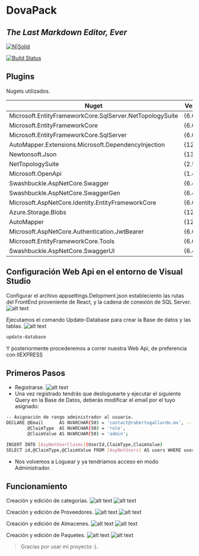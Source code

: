 # DovaPack
## _The Last Markdown Editor, Ever_

[![N|Solid](https://cldup.com/dTxpPi9lDf.thumb.png)](https://nodesource.com/products/nsolid)

[![Build Status](https://travis-ci.org/joemccann/dillinger.svg?branch=master)](https://travis-ci.org/joemccann/dillinger)



## Plugins

Nugets utilizados.

| Nuget  | Versions |
| ------ | ------ |
Microsoft.EntityFrameworkCore.SqlServer.NetTopologySuite| {6.0.10}  
Microsoft.EntityFrameworkCore                           |{6.0.10}  
Microsoft.EntityFrameworkCore.SqlServer                 |{6.0.10}  
AutoMapper.Extensions.Microsoft.DependencyInjection     |{12.0.0}  
Newtonsoft.Json                                         |{13.0.1}  
NetTopologySuite                                        |{2.5.0}   
Microsoft.OpenApi                                       |{1.4.3}   
Swashbuckle.AspNetCore.Swagger                          |{6.4.0}   
Swashbuckle.AspNetCore.SwaggerGen                       |{6.4.0}   
Microsoft.AspNetCore.Identity.EntityFrameworkCore       |{6.0.10}  
Azure.Storage.Blobs                                     |{12.14.1} 
AutoMapper                                              |{12.0.0}  
Microsoft.AspNetCore.Authentication.JwtBearer           |{6.0.10}  
Microsoft.EntityFrameworkCore.Tools                     |{6.0.10}  
Swashbuckle.AspNetCore.SwaggerUI                        |{6.4.0}   


## Configuración Web Api en el entorno de Visual Studio

Configurar el archivo appsettings.Delopment.json estableciento las rutas del FrontEnd proveniente de React, y 
la cadena de conexión de SQL Server.
![alt text](https://i.imgur.com/qCAQrWm.png)

Ejecutamos el comando Update-Database para crear la Base de datos y las tablas.
![alt text](https://i.imgur.com/ipKBVnz.png)

```sh
update-database
```
Y posteriormente procederemos a correr nuestra Web Api, de preferencia con IIEXPRESS

## Primeros Pasos

- Registrarse.
 ![alt text](https://i.imgur.com/i9GYq62.png)
- Una vez registrado tendrás que desloguearte y ejecutar el siguiente Query en la Base de Datos, deberás modificar el email por el tuyo asignado:
```sh
-- Asignación de rango administrador al usuario.
DECLARE @Email		AS NVARCHAR(50) = 'contact@robertogallardo.mx', -- Remplazar correo por tú registrado.
		@ClaimType	AS NVARCHAR(50) = 'role',
		@ClaimValue AS NVARCHAR(50) = 'admin';

INSERT INTO [AspNetUserClaims](UserId,ClaimType,ClaimValue)
SELECT id,@ClaimType,@ClaimValue FROM [AspNetUsers] AS users WHERE users.UserName = @Email

```
- Nos volvemos a Loguear y ya tendríamos acceso en modo Administrador.

## Funcionamiento
Creación y edición de categorías.
 ![alt text](https://i.imgur.com/kZqqZ6J.png)
 ![alt text](https://i.imgur.com/CvlAPlY.png)

Creación y edición de Proveedores.
 ![alt text](https://i.imgur.com/V5h5ugP.png)
 ![alt text](https://i.imgur.com/WaQZNLp.png)
 
 Creación y edición de Almacenes.
 ![alt text](https://i.imgur.com/GqxwIaB.png)
 ![alt text](https://i.imgur.com/HFwr9fX.png)

 Creación y edición de Paquetes.
 ![alt text](https://i.imgur.com/GqxwIaB.png)
 ![alt text](https://i.imgur.com/HFwr9fX.png)



> Gracias por usar mi proyecto :).




